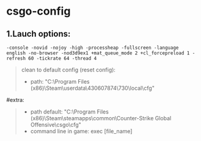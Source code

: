 # csgo-config

## 1.Lauch options:
```
-console -novid -nojoy -high -processheap -fullscreen -language english -no-browser -nod3d9ex1 +mat_queue_mode 2 +cl_forcepreload 1 -refresh 60 -tickrate 64 -thread 4
```

> clean to default config (reset config): 
> - path: "C:\Program Files (x86)\Steam\userdata\430607874\730\local\cfg"

#extra:
> - path default: "C:\Program Files (x86)\Steam\steamapps\common\Counter-Strike Global Offensive\csgo\cfg"
> - command line in game: exec [file_name]
